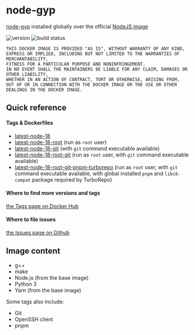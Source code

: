 # node-gyp

[node-gyp](https://www.npmjs.com/package/node-gyp) installed globally over the official [NodeJS image](https://hub.docker.com/_/node)

![version](https://img.shields.io/docker/v/daotl/node-gyp?sort=semver)
![build status](https://github.com/daotl/node-gyp-docker/actions/workflows/default.yml/badge.svg)

```
THIS DOCKER IMAGE IS PROVIDED "AS IS", WITHOUT WARRANTY OF ANY KIND,
EXPRESS OR IMPLIED, INCLUDING BUT NOT LIMITED TO THE WARRANTIES OF MERCHANTABILITY,
FITNESS FOR A PARTICULAR PURPOSE AND NONINFRINGEMENT.
IN NO EVENT SHALL THE MAINTAINERS BE LIABLE FOR ANY CLAIM, DAMAGES OR OTHER LIABILITY,
WHETHER IN AN ACTION OF CONTRACT, TORT OR OTHERWISE, ARISING FROM,
OUT OF OR IN CONNECTION WITH THE DOCKER IMAGE OR THE USE OR OTHER DEALINGS IN THE DOCKER IMAGE.
```

## Quick reference

#### Tags & Dockerfiles
* [latest-node-18](https://github.com/daotl/node-gyp-docker/blob/main/Dockerfile.node18)
* [latest-node-18-root](https://github.com/daotl/node-gyp-docker/blob/main/Dockerfile.node18-root) (run as `root` user)
* [latest-node-18-git](https://github.com/daotl/node-gyp-docker/blob/main/Dockerfile.node18-root) (with `git` command executable available)
* [latest-node-18-root-git](https://github.com/daotl/node-gyp-docker/blob/main/Dockerfile.node18-root) (run as `root` user, with `git` command executable available)
* [latest-node-18-root-git-pnpm-turborepo](https://github.com/daotl/node-gyp-docker/blob/main/Dockerfile.node18-root) (run as `root` user, with `git` command executable available, with global installed `pnpm` and `libc6-compat` package required by TurboRepo)

#### Where to find more versions and tags
[the Tags page on Docker Hub](https://hub.docker.com/r/daotl/node-gyp/tags)

#### Where to file issues
[the Issues page on Github](https://github.com/daotl/node-gyp-docker/issues)

## Image content

* g++
* make
* Node.js (from the base image)
* Python 3
* Yarn (from the base image)

Some tags also include:

* Git
* OpenSSH client
* pnpm
